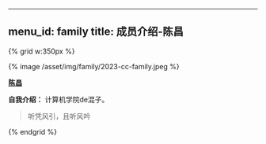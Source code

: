 
---
menu_id: family
title: 成员介绍-陈昌
---

{% grid w:350px %}
<!-- cell -->
{% image /asset/img/family/2023-cc-family.jpeg %}
<!-- cell -->
**[陈昌]()**

**自我介绍：** 计算机学院de混子。

> 听凭风引，且听风吟

{% endgrid %}